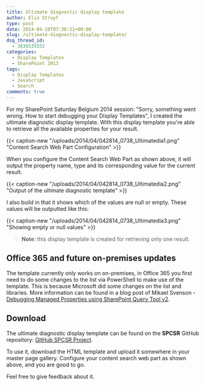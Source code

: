 ```yaml
---
title: Ultimate diagnostic display template
author: Elio Struyf
type: post
date: 2014-04-28T07:38:21+00:00
slug: /ultimate-diagnostic-display-template/
dsq_thread_id:
  - 3836535552
categories:
  - Display Templates
  - SharePoint 2013
tags:
  - Display Templates
  - JavaScript
  - Search
comments: true
---
```


For my SharePoint Saturday Belgium 2014 session: "Sorry, something went wrong. How to start debugging your Display Templates", I created the ultimate diagnostic display template. With this display template you're able to retrieve all the available properties for your result.

{{< caption-new "/uploads/2014/04/042814_0738_Ultimatedia1.png" "Content Search Web Part Configuration" >}}

When you configure the Content Search Web Part as shown above, it will output the property name, type and its corresponding value for the current result.

{{< caption-new "/uploads/2014/04/042814_0738_Ultimatedia2.png" "Output of the ultimate diagnostic template" >}}

I also build in that it shows which of the values are null or empty. These values will be outputted like this:

{{< caption-new "/uploads/2014/04/042814_0738_Ultimatedia3.png" "Showing empty or null values" >}}

> **Note**: this display template is created for retrieving only one result.

## Office 365 and future on-premises updates

The template currently only works on on-premises, in Office 365 you first need to do some changes to the list via PowerShell to make use of the template. This is because Microsoft did some changes on the list and libraries. More information can be found in a blog post of Mikael Svenson - [Debugging Managed Properties using SharePoint Query Tool v2](http://techmikael.blogspot.no/2014/03/debugging-managed-properties-using.html "Debugging Managed Properties using SharePoint Query Tool v2").

## Download

The ultimate diagnostic display template can be found on the **SPCSR** GitHub repository: [GitHub SPCSR Project](https://github.com/SPCSR/DisplayTemplates/tree/master/Search%20Display%20Templates/Ultimate%20Diagnostic%20Display%20Template%20%28CSWP%29 "GitHub SPCSR Project").

To use it, download the HTML template and upload it somewhere in your master page gallery. Configure your content search web part as shown above, and you are good to go.

Feel free to give feedback about it.